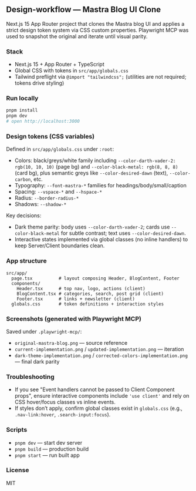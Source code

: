 ## Design-workflow — Mastra Blog UI Clone

Next.js 15 App Router project that clones the Mastra blog UI and applies a strict design token system via CSS custom properties. Playwright MCP was used to snapshot the original and iterate until visual parity.

### Stack
- Next.js 15 + App Router + TypeScript
- Global CSS with tokens in `src/app/globals.css`
- Tailwind preflight via `@import "tailwindcss";` (utilities are not required; tokens drive styling)

### Run locally
```bash
pnpm install
pnpm dev
# open http://localhost:3000
```

### Design tokens (CSS variables)
Defined in `src/app/globals.css` under `:root`:
- Colors: black/greys/white family including `--color-darth-vader-2: rgb(10, 10, 10)` (page bg) and `--color-black-metal: rgb(8, 8, 8)` (card bg), plus semantic greys like `--color-desired-dawn` (text), `--color-carbon`, etc.
- Typography: `--font-mastra-*` families for headings/body/small/caption
- Spacing: `--vspace-*` and `--hspace-*`
- Radius: `--border-radius-*`
- Shadows: `--shadow-*`

Key decisions:
- Dark theme parity: body uses `--color-darth-vader-2`; cards use `--color-black-metal` for subtle contrast; text uses `--color-desired-dawn`.
- Interactive states implemented via global classes (no inline handlers) to keep Server/Client boundaries clean.

### App structure
```
src/app/
  page.tsx          # layout composing Header, BlogContent, Footer
  components/
    Header.tsx      # top nav, logo, actions (client)
    BlogContent.tsx # categories, search, post grid (client)
    Footer.tsx      # links + newsletter (client)
  globals.css       # token definitions + interaction styles
```

### Screenshots (generated with Playwright MCP)
Saved under `.playwright-mcp/`:
- `original-mastra-blog.png` — source reference
- `current-implementation.png` / `updated-implementation.png` — iteration
- `dark-theme-implementation.png` / `corrected-colors-implementation.png` — final dark parity

### Troubleshooting
- If you see "Event handlers cannot be passed to Client Component props", ensure interactive components include `'use client'` and rely on CSS hover/focus classes vs inline events.
- If styles don’t apply, confirm global classes exist in `globals.css` (e.g., `.nav-link:hover`, `.search-input:focus`).

### Scripts
- `pnpm dev` — start dev server
- `pnpm build` — production build
- `pnpm start` — run built app

### License
MIT
